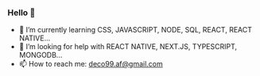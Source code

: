 ### Hello 👋

- 🌱 I’m currently learning CSS, JAVASCRIPT, NODE, SQL, REACT, REACT NATIVE...
- 🤔 I’m looking for help with REACT NATIVE, NEXT.JS, TYPESCRIPT, MONGODB...
- 📫 How to reach me: deco99.af@gmail.com

